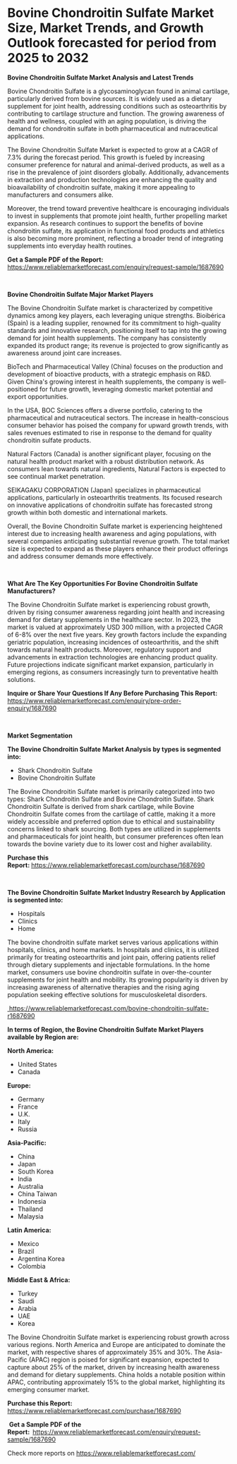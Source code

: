 <p><h1>Bovine Chondroitin Sulfate Market Size, Market Trends, and Growth Outlook forecasted for period from 2025 to 2032</h1></p><p><strong>Bovine Chondroitin Sulfate Market Analysis and Latest Trends</strong></p>
<p><p>Bovine Chondroitin Sulfate is a glycosaminoglycan found in animal cartilage, particularly derived from bovine sources. It is widely used as a dietary supplement for joint health, addressing conditions such as osteoarthritis by contributing to cartilage structure and function. The growing awareness of health and wellness, coupled with an aging population, is driving the demand for chondroitin sulfate in both pharmaceutical and nutraceutical applications.</p><p>The Bovine Chondroitin Sulfate Market is expected to grow at a CAGR of 7.3% during the forecast period. This growth is fueled by increasing consumer preference for natural and animal-derived products, as well as a rise in the prevalence of joint disorders globally. Additionally, advancements in extraction and production technologies are enhancing the quality and bioavailability of chondroitin sulfate, making it more appealing to manufacturers and consumers alike.</p><p>Moreover, the trend toward preventive healthcare is encouraging individuals to invest in supplements that promote joint health, further propelling market expansion. As research continues to support the benefits of bovine chondroitin sulfate, its application in functional food products and athletics is also becoming more prominent, reflecting a broader trend of integrating supplements into everyday health routines.</p></p>
<p><strong>Get a Sample PDF of the Report:&nbsp;</strong> <a href="https://www.reliablemarketforecast.com/enquiry/request-sample/1687690?utm_campaign=3323&utm_medium=2&utm_source=Github&utm_content=ia&utm_term=08032025&utm_id=bovine-chondroitin-sulfate">https://www.reliablemarketforecast.com/enquiry/request-sample/1687690</a></p>
<p>&nbsp;</p>
<p><strong>Bovine Chondroitin Sulfate Major Market Players</strong></p>
<p><p>The Bovine Chondroitin Sulfate market is characterized by competitive dynamics among key players, each leveraging unique strengths. Bioibérica (Spain) is a leading supplier, renowned for its commitment to high-quality standards and innovative research, positioning itself to tap into the growing demand for joint health supplements. The company has consistently expanded its product range; its revenue is projected to grow significantly as awareness around joint care increases.</p><p>BioTech and Pharmaceutical Valley (China) focuses on the production and development of bioactive products, with a strategic emphasis on R&D. Given China's growing interest in health supplements, the company is well-positioned for future growth, leveraging domestic market potential and export opportunities.</p><p>In the USA, BOC Sciences offers a diverse portfolio, catering to the pharmaceutical and nutraceutical sectors. The increase in health-conscious consumer behavior has poised the company for upward growth trends, with sales revenues estimated to rise in response to the demand for quality chondroitin sulfate products.</p><p>Natural Factors (Canada) is another significant player, focusing on the natural health product market with a robust distribution network. As consumers lean towards natural ingredients, Natural Factors is expected to see continual market penetration.</p><p>SEIKAGAKU CORPORATION (Japan) specializes in pharmaceutical applications, particularly in osteoarthritis treatments. Its focused research on innovative applications of chondroitin sulfate has forecasted strong growth within both domestic and international markets.</p><p>Overall, the Bovine Chondroitin Sulfate market is experiencing heightened interest due to increasing health awareness and aging populations, with several companies anticipating substantial revenue growth. The total market size is expected to expand as these players enhance their product offerings and address consumer demands more effectively.</p></p>
<p>&nbsp;</p>
<p><strong>What Are The Key Opportunities For Bovine Chondroitin Sulfate Manufacturers?</strong></p>
<p><p>The Bovine Chondroitin Sulfate market is experiencing robust growth, driven by rising consumer awareness regarding joint health and increasing demand for dietary supplements in the healthcare sector. In 2023, the market is valued at approximately USD 300 million, with a projected CAGR of 6-8% over the next five years. Key growth factors include the expanding geriatric population, increasing incidences of osteoarthritis, and the shift towards natural health products. Moreover, regulatory support and advancements in extraction technologies are enhancing product quality. Future projections indicate significant market expansion, particularly in emerging regions, as consumers increasingly turn to preventative health solutions.</p></p>
<p><strong>Inquire or Share Your Questions If Any Before Purchasing This Report:</strong> <a href="https://www.reliablemarketforecast.com/enquiry/pre-order-enquiry/1687690?utm_campaign=3323&utm_medium=2&utm_source=Github&utm_content=ia&utm_term=08032025&utm_id=bovine-chondroitin-sulfate">https://www.reliablemarketforecast.com/enquiry/pre-order-enquiry/1687690</a></p>
<p>&nbsp;</p>
<p><strong>Market Segmentation</strong></p>
<p><strong>The Bovine Chondroitin Sulfate Market Analysis by types is segmented into:</strong></p>
<p><ul><li>Shark Chondroitin Sulfate</li><li>Bovine Chondroitin Sulfate</li></ul></p>
<p><p>The Bovine Chondroitin Sulfate market is primarily categorized into two types: Shark Chondroitin Sulfate and Bovine Chondroitin Sulfate. Shark Chondroitin Sulfate is derived from shark cartilage, while Bovine Chondroitin Sulfate comes from the cartilage of cattle, making it a more widely accessible and preferred option due to ethical and sustainability concerns linked to shark sourcing. Both types are utilized in supplements and pharmaceuticals for joint health, but consumer preferences often lean towards the bovine variety due to its lower cost and higher availability.</p></p>
<p><strong>Purchase this Report:&nbsp;</strong><a href="https://www.reliablemarketforecast.com/purchase/1687690?utm_campaign=3323&utm_medium=2&utm_source=Github&utm_content=ia&utm_term=08032025&utm_id=bovine-chondroitin-sulfate">https://www.reliablemarketforecast.com/purchase/1687690</a></p>
<p>&nbsp;</p>
<p><strong>The Bovine Chondroitin Sulfate Market Industry Research by Application is segmented into:</strong></p>
<p><ul><li>Hospitals</li><li>Clinics</li><li>Home</li></ul></p>
<p><p>The bovine chondroitin sulfate market serves various applications within hospitals, clinics, and home markets. In hospitals and clinics, it is utilized primarily for treating osteoarthritis and joint pain, offering patients relief through dietary supplements and injectable formulations. In the home market, consumers use bovine chondroitin sulfate in over-the-counter supplements for joint health and mobility. Its growing popularity is driven by increasing awareness of alternative therapies and the rising aging population seeking effective solutions for musculoskeletal disorders.</p></p>
<p><a href="https://www.reliablemarketforecast.com/bovine-chondroitin-sulfate-r1687690?utm_campaign=3323&utm_medium=2&utm_source=Github&utm_content=ia&utm_term=08032025&utm_id=bovine-chondroitin-sulfate">&nbsp;https://www.reliablemarketforecast.com/bovine-chondroitin-sulfate-r1687690</a></p>
<p><strong>In terms of Region, the Bovine Chondroitin Sulfate Market Players available by Region are:</strong></p>
<p>
    <p> <strong> North America: </strong>
        <ul>
            <li>United States</li>
            <li>Canada</li>
        </ul>
        </p> 
    <p> <strong> Europe: </strong>
        <ul>
            <li>Germany</li>
            <li>France</li>
            <li>U.K.</li>
            <li>Italy</li>
            <li>Russia</li>
        </ul>
        </p> 
    <p> <strong> Asia-Pacific: </strong>
        <ul>
            <li>China</li>
            <li>Japan</li>
            <li>South Korea</li>
            <li>India</li>
            <li>Australia</li>
            <li>China Taiwan</li>
            <li>Indonesia</li>
            <li>Thailand</li>
            <li>Malaysia</li>
        </ul>
        </p> 
    <p> <strong> Latin America: </strong>
        <ul>
            <li>Mexico</li>
            <li>Brazil</li>
            <li>Argentina Korea</li>
            <li>Colombia</li>
        </ul>
        </p> 
    <p> <strong> Middle East & Africa: </strong>
        <ul>
            <li>Turkey</li>
            <li>Saudi</li>
            <li>Arabia</li>
            <li>UAE</li>
            <li>Korea</li>
        </ul>
    </p>
    </p>
<p><p>The Bovine Chondroitin Sulfate market is experiencing robust growth across various regions. North America and Europe are anticipated to dominate the market, with respective shares of approximately 35% and 30%. The Asia-Pacific (APAC) region is poised for significant expansion, expected to capture about 25% of the market, driven by increasing health awareness and demand for dietary supplements. China holds a notable position within APAC, contributing approximately 15% to the global market, highlighting its emerging consumer market.</p></p>
<p><strong>Purchase this Report: </strong><a href="https://www.reliablemarketforecast.com/purchase/1687690?utm_campaign=3323&utm_medium=2&utm_source=Github&utm_content=ia&utm_term=08032025&utm_id=bovine-chondroitin-sulfate">https://www.reliablemarketforecast.com/purchase/1687690</a></p>
<p>&nbsp;<strong>Get a Sample PDF of the Report:&nbsp;&nbsp;</strong><a href="https://www.reliablemarketforecast.com/enquiry/request-sample/1687690?utm_campaign=3323&utm_medium=2&utm_source=Github&utm_content=ia&utm_term=08032025&utm_id=bovine-chondroitin-sulfate">https://www.reliablemarketforecast.com/enquiry/request-sample/1687690</a></p>
<p><strong></strong></p>
<p>Check more reports on <a href="https://www.reliablemarketforecast.com/?utm_campaign=3323&utm_medium=2&utm_source=Github&utm_content=ia&utm_term=08032025&utm_id=bovine-chondroitin-sulfate">https://www.reliablemarketforecast.com/</a></p>